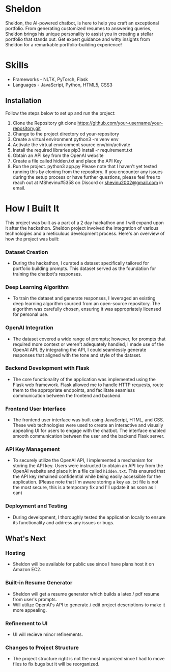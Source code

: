 # Sheldon
Sheldon, the AI-powered chatbot, is here to help you craft an exceptional portfolio. From generating customized resumes to answering queries, Sheldon brings his unique personality to assist you in creating a stellar portfolio that stands out. Get expert guidance and witty insights from Sheldon for a remarkable portfolio-building experience!

# Skills
- Frameworks - NLTK, PyTorch, Flask
- Languages  - JavaScript, Python, HTML5, CSS3

## Installation
Follow the steps below to set up and run the project:
1. Clone the Repository
    git clone https://github.com/your-username/your-repository.git
2. Change to the project directory
    cd your-repository
3. Create a virtual environment
    python3 -m venv env
4. Activate the virtual environment
    source env/bin/activate
5. Install the required libraries
    pip3 install -r requirement.txt
6. Obtain an API key from the OpenAI website
7. Create a file called hidden.txt and place the API Key
8. Run the project. 
    python3 app.py
Please note that I haven't yet tested running this by cloning from the repository. If you encounter any issues during the setup process or have further questions, please feel free to reach out at MShevinu#5358 on Discord or shevinu2002@gmail.com in email.

# How I Built It

This project was built as a part of a 2 day hackathon and I will expand upon it after the hackathon. Sheldon project involved the integration of various technologies and a meticulous development process. Here's an overview of how the project was built:

### Dataset Creation
- During the hackathon, I curated a dataset specifically tailored for portfolio building prompts. This dataset served as the foundation for training the chatbot's responses.

### Deep Learning Algorithm
- To train the dataset and generate responses, I leveraged an existing deep learning algorithm sourced from an open-source repository. The algorithm was carefully chosen, ensuring it was appropriately licensed for personal use.

### OpenAI Integration
- The dataset covered a wide range of prompts; however, for prompts that required more context or weren't adequately handled, I made use of the OpenAI API. By integrating the API, I could seamlessly generate responses that aligned with the tone and style of the dataset.

### Backend Development with Flask
- The core functionality of the application was implemented using the Flask web framework. Flask allowed me to handle HTTP requests, route them to the appropriate endpoints, and facilitate seamless communication between the frontend and backend.

### Frontend User Interface
- The frontend user interface was built using JavaScript, HTML, and CSS. These web technologies were used to create an interactive and visually appealing UI for users to engage with the chatbot. The interface enabled smooth communication between the user and the backend Flask server.

### API Key Management
- To securely utilize the OpenAI API, I implemented a mechanism for storing the API key. Users were instructed to obtain an API key from the OpenAI website and place it in a file called `hidden.txt`. This ensured that the API key remained confidential while being easily accessible for the application. (Please note that I'm aware storing a key as .txt file is not the most secure, this is a temporary fix and I'll update it as soon as I can)

### Deployment and Testing
- During development, I thoroughly tested the application locally to ensure its functionality and address any issues or bugs.

## What's Next
### Hosting
-   Sheldon will be available for public use since I have plans host it on Amazon EC2.
### Built-in Resume Generator
-   Sheldon will get a resume generator which builds a latex / pdf resume from user's prompts.
-   Will utilize OpenAI's API to generate / edit project descriptions to make it more appealing.
### Refinement to UI
-   UI will recieve minor refinements.
### Changes to Project Structure
-   The project structure right is not the most organized since I had to move files to fix bugs but it will be reorganized.
